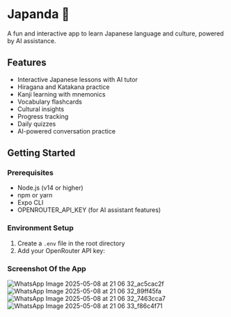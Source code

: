 # Japanda 🐼

A fun and interactive app to learn Japanese language and culture, powered by AI assistance.

## Features

- Interactive Japanese lessons with AI tutor
- Hiragana and Katakana practice
- Kanji learning with mnemonics
- Vocabulary flashcards
- Cultural insights
- Progress tracking
- Daily quizzes
- AI-powered conversation practice

## Getting Started

### Prerequisites

- Node.js (v14 or higher)
- npm or yarn
- Expo CLI
- OPENROUTER_API_KEY (for AI assistant features)

### Environment Setup

1. Create a `.env` file in the root directory
2. Add your OpenRouter API key:

### Screenshot Of the App


![WhatsApp Image 2025-05-08 at 21 06 32_ac5cac2f](https://github.com/user-attachments/assets/34e289a9-e4c5-40e7-aa4d-4a4e2ac73a96)
![WhatsApp Image 2025-05-08 at 21 06 32_89ff45fa](https://github.com/user-attachments/assets/2a07bcce-be47-4bcf-bb20-74e4cf79ef59)
![WhatsApp Image 2025-05-08 at 21 06 32_7463cca7](https://github.com/user-attachments/assets/785ac2d8-6c8d-4876-9fb9-9ee1a748ee34)
![WhatsApp Image 2025-05-08 at 21 06 33_f86c4f71](https://github.com/user-attachments/assets/21f39c37-8d3d-43d6-9e02-2cdf423211c1)
